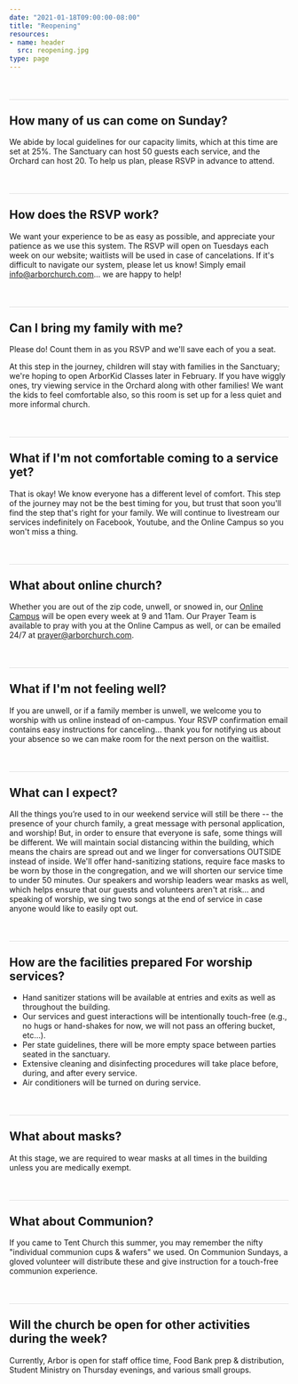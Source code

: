 ```yaml
---
date: "2021-01-18T09:00:00-08:00"
title: "Reopening"
resources:
- name: header
  src: reopening.jpg
type: page
---
```


<style>
a.rsvp-button {
  border-radius: 10px;
  font-size: 25pt;
  display: inline-block;
  margin: 25px;
  background-color: black;
  color: white;
  width: 275px;
  font-family: Montserrat;
  padding: 10px;
}

h2 {
  margin-top: 50px;
  padding-top: 25px;
  border-top: 1px solid #e0e0e0;
}
</style>

<div style="text-align: center; margin-bottom: 50px; display: none;">
  <a role="button" class="rsvp-button" href="https://arborchurch.churchcenter.com/registrations/events/674564"><strong>RSVP</strong><br/><small>9am Service</small></a>
  <a role="button" class="rsvp-button" href="https://arborchurch.churchcenter.com/registrations/events/674583"><strong>RSVP</strong><br/><small>11am Service</small></a>
</div>


## How many of us can come on Sunday? 

We abide by local guidelines for our capacity limits, which at this time are set at 25%. The Sanctuary can host 50 guests each service, and the Orchard can host 20. To help us plan, please RSVP in advance to attend.

## How does the RSVP work?

We want your experience to be as easy as possible, and appreciate your patience as we use this system. The RSVP will open on Tuesdays each week on our website; waitlists will be used in case of cancelations. If it's difficult to navigate our system, please let us know! Simply email info@arborchurch.com... we are happy to help! 

## Can I bring my family with me?

Please do! Count them in as you RSVP and we'll save each of you a seat.

At this step in the journey, children will stay with families in the Sanctuary; we're hoping to open ArborKid Classes later in February. If you have wiggly ones, try viewing service in the Orchard along with other families! We want the kids to feel comfortable also, so this room is set up for a less quiet and more informal church.

## What if I'm not comfortable coming to a service yet?

That is okay! We know everyone has a different level of comfort. This step of the journey may not be the best timing for you, but trust that soon you'll find the step that's right for your family. We will continue to livestream our services indefinitely on Facebook, Youtube, and the Online Campus so you won't miss a thing.

## What about online church?

Whether you are out of the zip code, unwell, or snowed in, our [Online Campus](https://arborchurch.online.church/) will be open every week at 9 and 11am.  Our Prayer Team is available to pray with you at the Online Campus as well, or can be emailed 24/7 at <prayer@arborchurch.com>. 

## What if I'm not feeling well?

If you are unwell, or if a family member is unwell, we welcome you to worship with us online instead of on-campus. Your RSVP confirmation email contains easy instructions for canceling... thank you for notifying us about your absence so we can make room for the next person on the waitlist.

## What can I expect?

All the things you’re used to in our weekend service will still be there -- the presence of your church family, a great message with personal application, and worship! But, in order to ensure that everyone is safe, some things will be different. We will maintain social distancing within the building, which means the chairs are spread out and we linger for conversations OUTSIDE instead of inside. We'll offer hand-sanitizing stations, require face masks to be worn by those in the congregation, and we will shorten our service time to under 50 minutes. Our speakers and worship leaders wear masks as well, which helps ensure that our guests and volunteers aren't at risk... and speaking of worship, we sing two songs at the end of service in case anyone would like to easily opt out.

## How are the facilities prepared For worship services?

- Hand sanitizer stations will be available at entries and exits as well as throughout the building.
- Our services and guest interactions will be intentionally touch-free (e.g., no hugs or hand-shakes for now, we will not pass an offering bucket, etc…).
- Per state guidelines, there will be more empty space between parties seated in the sanctuary.
- Extensive cleaning and disinfecting procedures will take place before, during, and after every service.
- Air conditioners will be turned on during service. 

## What about masks?

At this stage, we are required to wear masks at all times in the building unless you are medically exempt. 

## What about Communion?

If you came to Tent Church this summer, you may remember the nifty "individual communion cups & wafers" we used. On Communion Sundays, a gloved volunteer will distribute these and give instruction for a touch-free communion experience.

## Will the church be open for other activities during the week?

Currently, Arbor is open for staff office time, Food Bank prep & distribution, Student Ministry on Thursday evenings, and various small groups.
